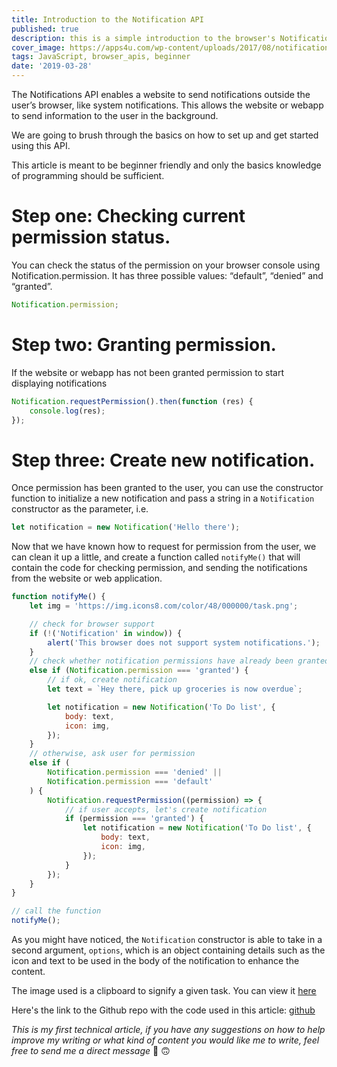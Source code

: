 ```yaml
---
title: Introduction to the Notification API
published: true
description: this is a simple introduction to the browser's Notification API with no use of external APIs
cover_image: https://apps4u.com/wp-content/uploads/2017/08/notifications.png
tags: JavaScript, browser_apis, beginner
date: '2019-03-28'
---
```


The Notifications API enables a website to send notifications outside the user’s browser, like system notifications. This allows the website or webapp to send information to the user in the background.

We are going to brush through the basics on how to set up and get started using this API.

This article is meant to be beginner friendly and only the basics knowledge of programming should be sufficient.

# Step one: Checking current permission status.

You can check the status of the permission on your browser console using Notification.permission. It has three possible values: “default”, “denied” and “granted”.

```javascript
Notification.permission;
```

# Step two: Granting permission.

If the website or webapp has not been granted permission to start displaying notifications

```javascript
Notification.requestPermission().then(function (res) {
	console.log(res);
});
```

# Step three: Create new notification.

Once permission has been granted to the user, you can use the constructor function to initialize a new notification and pass a string in a `Notification` constructor as the parameter, i.e.

```javascript
let notification = new Notification('Hello there');
```

Now that we have known how to request for permission from the user, we can clean it up a little, and create a function called `notifyMe()` that will contain the code for checking permission, and sending the notifications from the website or web application.

```javascript
function notifyMe() {
	let img = 'https://img.icons8.com/color/48/000000/task.png';

	// check for browser support
	if (!('Notification' in window)) {
		alert('This browser does not support system notifications.');
	}
	// check whether notification permissions have already been granted
	else if (Notification.permission === 'granted') {
		// if ok, create notification
		let text = `Hey there, pick up groceries is now overdue`;

		let notification = new Notification('To Do list', {
			body: text,
			icon: img,
		});
	}
	// otherwise, ask user for permission
	else if (
		Notification.permission === 'denied' ||
		Notification.permission === 'default'
	) {
		Notification.requestPermission((permission) => {
			// if user accepts, let's create notification
			if (permission === 'granted') {
				let notification = new Notification('To Do list', {
					body: text,
					icon: img,
				});
			}
		});
	}
}

// call the function
notifyMe();
```

As you might have noticed, the `Notification` constructor is able to take in a second argument, `options`, which is an object containing details such as the icon and text to be used in the body of the notification to enhance the content.

The image used is a clipboard to signify a given task. You can view it [here](https://img.icons8.com/color/48/000000/task.png)

Here's the link to the Github repo with the code used in this article:
[github](https://github.com/ruheni/sandbox/)

_This is my first technical article, if you have any suggestions on how to help improve my writing or what kind of content you would like me to write, feel free to send me a direct message_ 🙂 🙃
